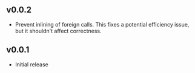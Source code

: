 <!--
   - SPDX-FileCopyrightText: 2022 Serokell <https://serokell.io>
   - SPDX-License-Identifier: MPL-2.0
   -->

## v0.0.2

* Prevent inlining of foreign calls. This fixes a potential efficiency issue,
  but it shouldn't affect correctness.

## v0.0.1

* Initial release
